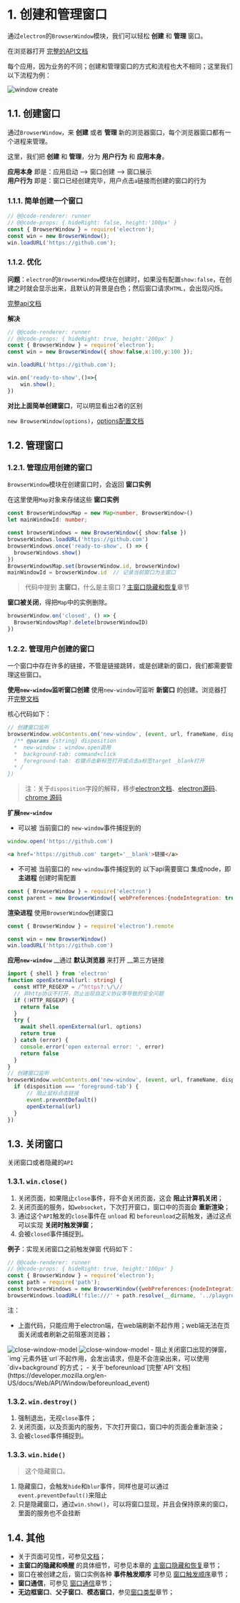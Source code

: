 # 1. 创建和管理窗口

通过`electron`的`BrowserWindow`模块，我们可以轻松 __创建__ 和 __管理__ 窗口。


在浏览器打开 [完整的API文档](https://www.electronjs.org/docs/api/browser-window)


每个应用，因为业务的不同；创建和管理窗口的方式和流程也大不相同；这里我们以下流程为例：

<img src="../../resources/markdown/window-create.png" alt="window create">


## 1.1. 创建窗口

通过`BrowserWindow`，来 __创建__ 或者 __管理__ 新的浏览器窗口，每个浏览器窗口都有一个进程来管理。

这里，我们把 __创建__ 和 __管理__，分为 __用户行为__ 和 __应用本身__。


__应用本身__ 即是：应用启动 ——> 窗口创建 --> 窗口展示   
__用户行为__ 即是：窗口已经创建完毕，用户点击`a`链接而创建的窗口的行为

### 1.1.1. 简单创建一个窗口
```javascript
// @@code-renderer: runner
// @@code-props: { hideRight: false, height:'100px' }
const { BrowserWindow } = require('electron');
const win = new BrowserWindow();
win.loadURL('https://github.com');
```

### 1.1.2. 优化
__问题__：`electron`的`BrowserWindow`模块在创建时，如果没有配置`show:false`，在创建之时就会显示出来，且默认的背景是白色；然后窗口请求`HTML`，会出现闪烁。   

[完整api文档](https://www.electronjs.org/docs/api/browser-window#%E4%BD%BF%E7%94%A8ready-to-show%E4%BA%8B%E4%BB%B6)

__解决__
```javascript
// @@code-renderer: runner
// @@code-props: { hideRight: true, height:'200px' }
const { BrowserWindow } = require('electron');
const win = new BrowserWindow({ show:false,x:100,y:100 });

win.loadURL('https://github.com');

win.on('ready-to-show',()=>{
    win.show();
})
```
__对比上面简单创建窗口__，可以明显看出2者的区别

`new BrowserWindow(options)`，[options配置文档](https://www.electronjs.org/docs/api/browser-window#new-browserwindowoptions)  


## 1.2. 管理窗口

### 1.2.1. 管理应用创建的窗口

`BrowserWindow`模块在创建窗口时，会返回 __窗口实例__

在这里使用`Map`对象来存储这些 __窗口实例__

```typescript
const BrowserWindowsMap = new Map<number, BrowserWindow>()
let mainWindowId: number;

const browserWindows = new BrowserWindow({ show:false })
browserWindows.loadURL('https://github.com')
browserWindows.once('ready-to-show', () => {
  browserWindows.show()
})
BrowserWindowsMap.set(browserWindow.id, browserWindow)
mainWindowId = browserWindow.id  // 记录当前窗口为主窗口
```

> 代码中提到 __主窗口__，什么是主窗口？[主窗口隐藏和恢复](./index.html#/browser/awaken)章节

__窗口被关闭__，得把`Map`中的实例删除。

```typescript
browserWindow.on('closed', () => {
  BrowserWindowsMap?.delete(browserWindowID)
})
```
### 1.2.2. 管理用户创建的窗口
一个窗口中存在许多的链接，不管是链接跳转，或是创建新的窗口，我们都需要管理这些窗口。

__使用`new-window`监听窗口创建__
使用`new-window`可监听 __新窗口__ 的创建。浏览器打开[完整文档](https://www.electronjs.org/docs/api/web-contents#event-new-window)

核心代码如下：
```javascript
// 创建窗口监听
browserWindow.webContents.on('new-window', (event, url, frameName, disposition) => {
  /** @params {string} disposition
  *  new-window : window.open调用
  *  background-tab: command+click
  *  foreground-tab: 右键点击新标签打开或点击a标签target _blank打开
  * /
})
```
> 注：关于`disposition`字段的解释，移步[electron文档](https://www.electronjs.org/docs/api/web-contents#webcontents)、[electron源码](https://github.com/electron/electron/blob/72a089262e31054eabd342294ccdc4c414425c99/shell/browser/api/electron_api_web_contents.cc)、[chrome 源码](https://chromium.googlesource.com/chromium/src/+/66.0.3359.158/ui/base/mojo/window_open_disposition_struct_traits.h)


__扩展`new-window`__
- 可以被 当前窗口的 `new-window`事件捕捉到的

```javascript
window.open('https://github.com')
```

```html
<a href='https://github.com' target='__blank'>链接</a>
```

- 不可被 当前窗口的 `new-window`事件捕捉到的
以下api需要窗口 集成node，即 __主进程__ 创建时需配置
```javascript
const { BrowserWindow } = require('electron')
const parent = new BrowserWindow({ webPreferences:{nodeIntegration: true}});
```
__渲染进程__ 使用`BrowserWindow`创建窗口
```javascript
const { BrowserWindow } = require('electron').remote

const win = new BrowserWindow()
win.loadURL('https://github.com')
```
__应用`new-window`__
__通过 __默认浏览器__ 来打开 __第三方链接
```typescript
import { shell } from 'electron'
function openExternal(url: string) {
  const HTTP_REGEXP = /^https?:\/\//
  // 非http协议不打开，防止出现自定义协议等导致的安全问题
  if (!HTTP_REGEXP) {
    return false
  }
  try {
    await shell.openExternal(url, options)
    return true
  } catch (error) {
    console.error('open external error: ', error)
    return false
  }
}
// 创建窗口监听
browserWindow.webContents.on('new-window', (event, url, frameName, disposition) => {
  if (disposition === 'foreground-tab') {
      // 阻止鼠标点击链接
      event.preventDefault()
      openExternal(url)
  }
})
```

##  1.3. 关闭窗口
关闭窗口或者隐藏的`API`

###  1.3.1. `win.close()` 
1. 关闭页面，如果阻止`close`事件，将不会关闭页面，这会 __阻止计算机关闭__；
2. 关闭页面的服务，如`websocket`，下次打开窗口，窗口中的页面会 __重新渲染__；
3. 通过这个`API`触发的`close`事件在 `unload` 和 `beforeunload`之前触发，通过这点可以实现 __关闭时触发弹窗__；
4. 会被`closed`事件捕捉到。

__例子__：实现关闭窗口之前触发弹窗
代码如下：
```javascript
// @@code-renderer: runner
// @@code-props: { hideRight: true, height:'100px' }
const { BrowserWindow } = require('electron');
const path = require('path');
const browserWindows = new BrowserWindow({webPreferences:{nodeIntegration: true,webSecurity: false}})
browserWindows.loadURL('file:///' + path.resolve(__dirname, '../playground/index.html#/browser/demo/window-close'))
```
注：
- 上面代码，只能应用于electron端，在web端刷新不起作用；web端无法在页面关闭或者刷新之前阻塞浏览器；
<img src="../../resources/markdown/close-window-model.png" alt="close-window-model" />
<img src="../../resources/markdown/close-window-model2.png" alt="close-window-model" />
- 阻止关闭窗口出现的弹窗，`img`元素外链`url`不起作用，会发出请求，但是不会渲染出来，可以使用`div+background`的方式；
- 关于`beforeunload`[完整`API`文档](https://developer.mozilla.org/en-US/docs/Web/API/Window/beforeunload_event)

### 1.3.2. `win.destroy()`
1. 强制退出，无视`close`事件；
2. 关闭页面，以及页面内的服务，下次打开窗口，窗口中的页面会重新渲染；
3. 会被`closed`事件捕捉到。

### 1.3.3. `win.hide()`
> 这个隐藏窗口。

1. 隐藏窗口，会触发`hide`和`blur`事件，同样也是可以通过`event.preventDefault()`来阻止
2. 只是隐藏窗口，通过`win.show()`，可以将窗口显现，并且会保持原来的窗口，里面的服务也不会挂断


## 1.4. 其他
- 关于页面可见性，可参见[文档](https://www.electronjs.org/docs/API/browser-window#%E9%A1%B5%E9%9D%A2%E5%8F%AF%E8%A7%81%E6%80%A7)；
- __主窗口的隐藏和唤醒__ 的具体细节，可参见本章的 [主窗口隐藏和恢复](./index.html#/browser/awaken)章节；
- 窗口在被创建之后，窗口实例各种 __事件触发顺序__ 可参见 [窗口触发顺序](./index.html#/browser/window-event)章节；
- __窗口通信__，可参见 [窗口通信](./index.html#/browser/communication)章节；
- __无边框窗口__、__父子窗口__、__模态窗口__，参见[窗口类型](./index.html#/browser/window-type)章节；
